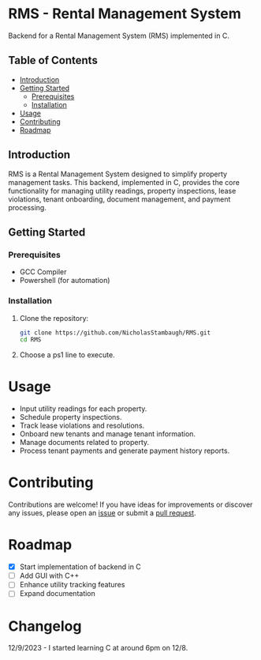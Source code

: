 # RMS - Rental Management System

Backend for a Rental Management System (RMS) implemented in C.

## Table of Contents

- [Introduction](#introduction)
- [Getting Started](#getting-started)
  - [Prerequisites](#prerequisites)
  - [Installation](#installation)
- [Usage](#usage)
- [Contributing](#contributing)
- [Roadmap](#roadmap)

## Introduction

RMS is a Rental Management System designed to simplify property management tasks. This backend, implemented in C, provides the core functionality for managing utility readings, property inspections, lease violations, tenant onboarding, document management, and payment processing.

## Getting Started

### Prerequisites

- GCC Compiler
- Powershell (for automation)

### Installation

1. Clone the repository:

   ```bash
   git clone https://github.com/NicholasStambaugh/RMS.git
   cd RMS
   ```
2. Choose a ps1 line to execute.

# Usage

- Input utility readings for each property.
- Schedule property inspections.
- Track lease violations and resolutions.
- Onboard new tenants and manage tenant information.
- Manage documents related to property.
- Process tenant payments and generate payment history reports.

# Contributing

Contributions are welcome! If you have ideas for improvements or discover any issues, please open an [issue](https://github.com/NicholasStambaugh/RMS/issues) or submit a [pull request](https://github.com/NicholasStambaugh/RMS/pulls).

# Roadmap

- [x] Start implementation of backend in C
- [ ] Add GUI with C++
- [ ] Enhance utility tracking features
- [ ] Expand documentation

# Changelog

12/9/2023 - I started learning C at around 6pm on 12/8.
